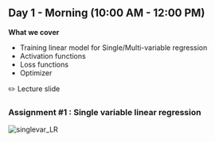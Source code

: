 ## Day 1 - Morning (10:00 AM - 12:00 PM)

**What we cover**
* Training linear model for Single/Multi-variable regression
* Activation functions
* Loss functions
* Optimizer

:pencil2: Lecture slide

### Assignment #1 : Single variable linear regression ###

![singlevar_LR](https://github.com/isaacyeSN/SS2021/blob/main/Day1AM/SLR.png)
